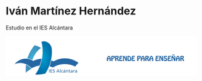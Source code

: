 # Iván Martínez Hernández

Estudio en el IES Alcántara

![Foto del logo del IES Alcántara](/images/ENCABEZADO.png)
